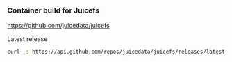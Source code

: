 ### Container build for Juicefs

https://github.com/juicedata/juicefs

Latest release

```bash
curl -s https://api.github.com/repos/juicedata/juicefs/releases/latest | grep tag_name | cut -d '"' -f 4 | tr -d 'v'
```